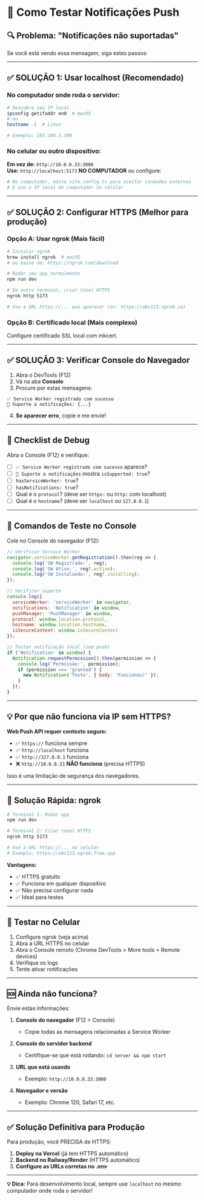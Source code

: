 # 🧪 Como Testar Notificações Push

## 🔍 Problema: "Notificações não suportadas"

Se você está vendo essa mensagem, siga estes passos:

---

## ✅ SOLUÇÃO 1: Usar localhost (Recomendado)

### No computador onde roda o servidor:

```bash
# Descubra seu IP local
ipconfig getifaddr en0  # macOS
# ou
hostname -I  # Linux

# Exemplo: 192.168.1.100
```

### No celular ou outro dispositivo:

**Em vez de:** `http://10.0.0.33:3000`  
**Use:** `http://localhost:5173` **NO COMPUTADOR** ou configure:

```bash
# No computador, edite vite.config.ts para aceitar conexões externas
# E use o IP local do computador no celular
```

---

## ✅ SOLUÇÃO 2: Configurar HTTPS (Melhor para produção)

### Opção A: Usar ngrok (Mais fácil)

```bash
# Instalar ngrok
brew install ngrok  # macOS
# ou baixe de: https://ngrok.com/download

# Rodar seu app normalmente
npm run dev

# Em outro terminal, criar túnel HTTPS
ngrok http 5173

# Use a URL https://... que aparecer (ex: https://abc123.ngrok.io)
```

### Opção B: Certificado local (Mais complexo)

Configure certificado SSL local com mkcert.

---

## ✅ SOLUÇÃO 3: Verificar Console do Navegador

1. Abra o DevTools (F12)
2. Vá na aba **Console**
3. Procure por estas mensagens:

```
✅ Service Worker registrado com sucesso
📱 Suporte a notificações: {...}
```

4. **Se aparecer erro**, copie e me envie!

---

## 🐛 Checklist de Debug

Abra o Console (F12) e verifique:

- [ ] `✅ Service Worker registrado com sucesso` aparece?
- [ ] `📱 Suporte a notificações` mostra `isSupported: true`?
- [ ] `hasServiceWorker: true`?
- [ ] `hasNotifications: true`?
- [ ] Qual é o `protocol`? (deve ser `https:` ou `http:` com localhost)
- [ ] Qual é o `hostname`? (deve ser `localhost` ou `127.0.0.1`)

---

## 🔧 Comandos de Teste no Console

Cole no Console do navegador (F12):

```javascript
// Verificar Service Worker
navigator.serviceWorker.getRegistration().then(reg => {
  console.log('SW Registrado:', reg);
  console.log('SW Ativo:', reg?.active);
  console.log('SW Instalando:', reg?.installing);
});

// Verificar suporte
console.log({
  serviceWorker: 'serviceWorker' in navigator,
  notifications: 'Notification' in window,
  pushManager: 'PushManager' in window,
  protocol: window.location.protocol,
  hostname: window.location.hostname,
  isSecureContext: window.isSecureContext
});

// Testar notificação local (sem push)
if ('Notification' in window) {
  Notification.requestPermission().then(permission => {
    console.log('Permissão:', permission);
    if (permission === 'granted') {
      new Notification('Teste', { body: 'Funcionou!' });
    }
  });
}
```

---

## 💡 Por que não funciona via IP sem HTTPS?

**Web Push API requer contexto seguro:**
- ✅ `https://` funciona sempre
- ✅ `http://localhost` funciona
- ✅ `http://127.0.0.1` funciona  
- ❌ `http://10.0.0.33` **NÃO funciona** (precisa HTTPS)

Isso é uma limitação de segurança dos navegadores.

---

## 🚀 Solução Rápida: ngrok

```bash
# Terminal 1: Rodar app
npm run dev

# Terminal 2: Criar túnel HTTPS
ngrok http 5173

# Use a URL https://... no celular
# Exemplo: https://abc123.ngrok-free.app
```

**Vantagens:**
- ✅ HTTPS gratuito
- ✅ Funciona em qualquer dispositivo
- ✅ Não precisa configurar nada
- ✅ Ideal para testes

---

## 📱 Testar no Celular

1. Configure ngrok (veja acima)
2. Abra a URL HTTPS no celular
3. Abra o Console remoto (Chrome DevTools > More tools > Remote devices)
4. Verifique os logs
5. Tente ativar notificações

---

## 🆘 Ainda não funciona?

Envie estas informações:

1. **Console do navegador** (F12 > Console)
   - Copie todas as mensagens relacionadas a Service Worker
   
2. **Console do servidor backend**
   - Certifique-se que está rodando: `cd server && npm start`
   
3. **URL que está usando**
   - Exemplo: `http://10.0.0.33:3000`
   
4. **Navegador e versão**
   - Exemplo: Chrome 120, Safari 17, etc.

---

## ✅ Solução Definitiva para Produção

Para produção, você PRECISA de HTTPS:

1. **Deploy na Vercel** (já tem HTTPS automático)
2. **Backend no Railway/Render** (HTTPS automático)
3. **Configure as URLs corretas no .env**

---

**💡 Dica:** Para desenvolvimento local, sempre use `localhost` no mesmo computador onde roda o servidor!

